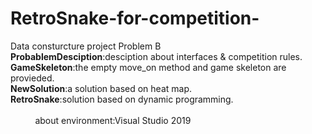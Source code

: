 # RetroSnake-for-competition-
Data consturcture project Problem B
<br>**ProbablemDesciption**:desciption about interfaces & competition rules.
<br>**GameSkeleton**:the empty move_on method and game skeleton are provieded.
<br>**NewSolution**:a solution based on heat map.
<br>**RetroSnake**:solution based on dynamic programming.
<br> <br> &nbsp;&nbsp;&nbsp;&nbsp;&nbsp;&nbsp;&nbsp;&nbsp;&nbsp;
about environment:Visual Studio 2019 
